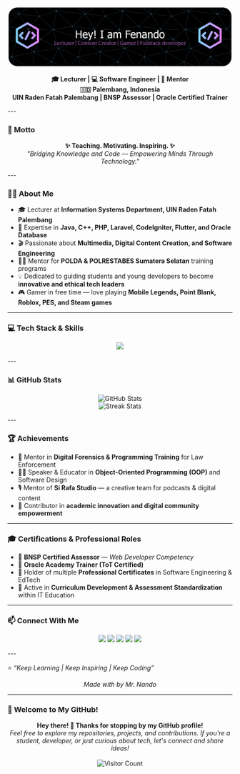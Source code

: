 <!-- Banner Header -->
![Nando](img/github-header-banner.png)
<p align="center">
  <b>🎓 Lecturer | 💻 Software Engineer | 📢 Mentor</b><br>
  <b>🇮🇩 Palembang, Indonesia</b><br>
  <b>UIN Raden Fatah Palembang | BNSP Assessor | Oracle Certified Trainer</b>
</p>
---

### 💬 Motto
<p align="center">
  <b>✨ Teaching. Motivating. Inspiring. ✨</b><br>
  <i>"Bridging Knowledge and Code — Empowering Minds Through Technology."</i>
</p>
---

### 🧑‍🏫 About Me
- 🎓 Lecturer at **Information Systems Department, UIN Raden Fatah Palembang**
- 🧠 Expertise in **Java, C++, PHP, Laravel, CodeIgniter, Flutter, and Oracle Database**
- 🎬 Passionate about **Multimedia, Digital Content Creation, and Software Engineering**
- 👮‍♂️ Mentor for **POLDA & POLRESTABES Sumatera Selatan** training programs
- 💡 Dedicated to guiding students and young developers to become **innovative and ethical tech leaders**
- 🎮 Gamer in free time — love playing **Mobile Legends, Point Blank, Roblox, PES, and Steam games**
---

### 💻 Tech Stack & Skills
<p align="center">
  <img src="https://skillicons.dev/icons?i=java,cpp,php,laravel,codeigniter,flutter,html,css,js,python,oracle,mysql,git,vscode,linux" />
</p>
---

### 📊 GitHub Stats
<p align="center">
  <img src="https://github-readme-stats.vercel.app/api?username=Fenando-rv&show_icons=true&theme=tokyonight" alt="GitHub Stats" />
  <br/>
  <img src="https://github-readme-streak-stats.herokuapp.com/?user=Fenando-rv&theme=tokyonight" alt="Streak Stats" />
</p>
---

### 🏆 Achievements
- 💬 Mentor in **Digital Forensics & Programming Training** for Law Enforcement
- 🧑‍🏫 Speaker & Educator in **Object-Oriented Programming (OOP)** and Software Design
- 🎙️ Mentor of **Si Rafa Studio** — a creative team for podcasts & digital content
- 🏅 Contributor in **academic innovation and digital community empowerment**
---

### 🎓 Certifications & Professional Roles
- 🧩 **BNSP Certified Assessor** — *Web Developer Competency*
- 🏫 **Oracle Academy Trainer (ToT Certified)**
- 🧾 Holder of multiple **Professional Certificates** in Software Engineering & EdTech
- 🔖 Active in **Curriculum Development & Assessment Standardization** within IT Education
---

### 📫 Connect With Me
<p align="center">
  <a href="https://www.linkedin.com/in/fenando-a7b74270/" target="_blank"><img src="https://img.shields.io/badge/LinkedIn-blue?style=flat-square&logo=linkedin" /></a>
  <a href="mailto:fenando_uin@radenfatah.ac.id" target="_blank"><img src="https://img.shields.io/badge/Email-red?style=flat-square&logo=gmail&logoColor=white" /></a>
  <a href="https://www.instagram.com/fenando.rv/" target="_blank"><img src="https://img.shields.io/badge/Instagram-purple?style=flat-square&logo=instagram" /></a>
  <a href="https://www.facebook.com/encest/" target="_blank"><img src="https://img.shields.io/badge/Facebook-blue?style=flat-square&logo=facebook" /></a>
  <a href="https://www.tiktok.com/@fenando.rv" target="_blank"><img src="https://img.shields.io/badge/TikTok-black?style=flat-square&logo=tiktok" /></a>
</p>
---

⭐️ *“Keep Learning | Keep Inspiring | Keep Coding”*
<p align="center"><i>Made with by Mr. Nando</i></p>

---

### 👋 Welcome to My GitHub!
<p align="center">
  <b>Hey there! 👋 Thanks for stopping by my GitHub profile!</b><br>
  <i>Feel free to explore my repositories, projects, and contributions. If you're a student, developer, or just curious about tech, let's connect and share ideas!</i><br>
  <br>
  <img src="https://visitor-badge.glitch.me/badge?page_id=Fenando-rv.Fenando-rv" alt="Visitor Count" />
</p>